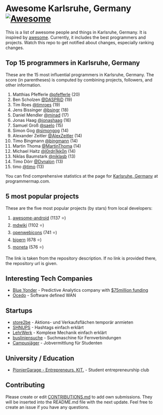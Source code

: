 Awesome Karlsruhe, Germany [![Awesome](https://cdn.rawgit.com/sindresorhus/awesome/d7305f38d29fed78fa85652e3a63e154dd8e8829/media/badge.svg)](https://github.com/sindresorhus/awesome)
================================================================================
This is a list of awesome people and things in Karlsruhe, Germany. It is inspired by [awesome](https://github.com/sindresorhus/awesome). Currently, it includes the best programmers and projects. Watch this repo to get notified about changes, especially ranking changes.

Top 15 programmers in Karlsruhe, Germany
--------------------------------------------------------------------------------
These are the 15 most influential programmers in Karlsruhe, Germany. The score (in parentheses) is computed by combining projects, followers, and other information.

1. Matthias Pfefferle [@pfefferle](https://github.com/pfefferle) (20)
2. Ben Scholzen [@DASPRiD](https://github.com/DASPRiD) (19)
3. Tim Roes [@timroes](https://github.com/timroes) (19)
4. Jens Bissinger [@bsingr](https://github.com/bsingr) (18)
5. Daniel Mendler [@minad](https://github.com/minad) (17)
6. Jonas Haag [@jonashaag](https://github.com/jonashaag) (16)
7. Samuel Groß [@saelo](https://github.com/saelo) (15)
8. Simon Gog [@simongog](https://github.com/simongog) (14)
9. Alexander Zeitler [@AlexZeitler](https://github.com/AlexZeitler) (14)
10. Timo Bingmann [@bingmann](https://github.com/bingmann) (14)
11. Martin Thoma [@MartinThoma](https://github.com/MartinThoma) (14)
12. Michael Haitz [@l0rdn1kk0n](https://github.com/l0rdn1kk0n) (14)
13. Niklas Baumstark [@niklasb](https://github.com/niklasb) (13)
14. Timo Dörr [@Dynalon](https://github.com/Dynalon) (13)
15. timo [@timo](https://github.com/timo) (13)

You can find comprehensive statistics at the page for [Karlsruhe, Germany](http://programmermap.com/area/karlsruhe-germany) at programmermap.com.

5 most popular projects
--------------------------------------------------------------------------------
These are the five most popular projects (by stars) from local developers:

1. [awesome-android](https://github.com/JStumpp/awesome-android) (1137 :star:)
2. [mdwiki](https://github.com/Dynalon/mdwiki) (1102 :star:)
3. [openwebicons](http://pfefferle.github.io/openwebicons/) (741 :star:)
4. [bjoern](https://github.com/jonashaag/bjoern) (678 :star:)
5. [moneta](https://github.com/minad/moneta) (576 :star:)

The link is taken from the repository description. If no link is provided there, the repository url is given.

Interesting Tech Companies
--------------------------------------------------------------------------------
* [Blue Yonder](http://www.blue-yonder.com) - Predictive Analytics company with [$75million funding](http://www.blue-yonder.com/en/company/press/us-investor-warburg-pincus-is-betting-75million-on-german-tech-firm-blue-yonder.html)
* [Ocedo](https://www.ocedo.com) - Software defined WAN

Startups
--------------------------------------------------------------------------------
* [store2be](http://store2be.com) - Aktions- und Verkaufsflächen temporär anmieten
* [SHNUPS](http://shnups.com) - Hashtags einfach erklärt
* [LehrWerk](http://lehrwerk.com) - Komplexe Mechanik einfach erklärt
* [busliniensuche](http://busliniensuche.de) - Suchmaschine für Fernverbindungen
* [Campusjäger](http://campusjaeger.de) - Jobvermittlung für Studenten

University / Education
--------------------------------------------------------------------------------
* [PionierGarage - Entrepreneurs. KIT.](http://pioniergarage.de) - Student entrepreneurship club

Contributing
--------------------------------------------------------------------------------
Please create or edit [CONTRIBUTIONS.md](CONTRIBUTIONS.md) to add own submissions. They will be inserted into the README.md file with the next update. Feel free to create an issue if you have any questions.